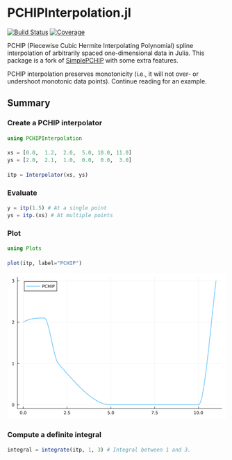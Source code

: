# PCHIPInterpolation.jl

[![Build Status](https://github.com/gerlero/PCHIPInterpolation.jl/actions/workflows/CI.yml/badge.svg?branch=main)](https://github.com/gerlero/PCHIPInterpolation.jl/actions/workflows/CI.yml?query=branch%3Amain)
[![Coverage](https://codecov.io/gh/gerlero/PCHIPInterpolation.jl/branch/main/graph/badge.svg)](https://codecov.io/gh/gerlero/PCHIPInterpolation.jl)

PCHIP (Piecewise Cubic Hermite Interpolating Polynomial) spline interpolation of arbitrarily spaced one-dimensional data in Julia. This package is a fork of [SimplePCHIP](https://github.com/slabanja/SimplePCHIP) with some extra features.

PCHIP interpolation preserves monotonicity (i.e., it will not over- or undershoot monotonic data points). Continue reading for an example.


## Summary

### Create a PCHIP interpolator

```jl
using PCHIPInterpolation

xs = [0.0,  1.2,  2.0,  5.0, 10.0, 11.0]
ys = [2.0,  2.1,  1.0,  0.0,  0.0,  3.0]

itp = Interpolator(xs, ys)
```

### Evaluate

```jl
y = itp(1.5) # At a single point
ys = itp.(xs) # At multiple points
```

### Plot

```jl
using Plots

plot(itp, label="PCHIP")
```

![Plot](example.png)

### Compute a definite integral

```jl
integral = integrate(itp, 1, 3) # Integral between 1 and 3. 
```
